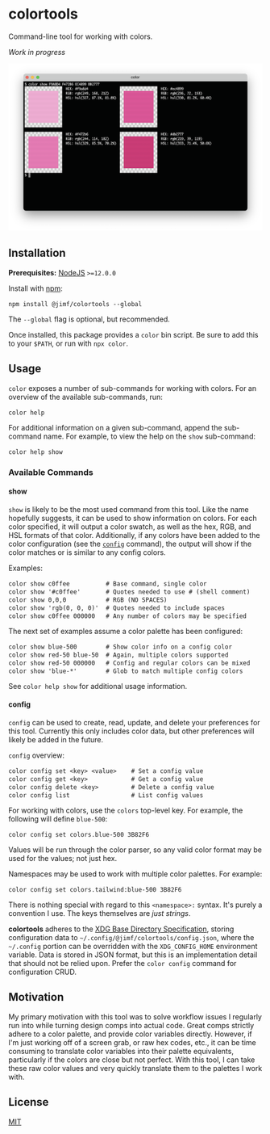 # colortools

Command-line tool for working with colors.

_Work in progress_

![screenshot](screenshot.png)

## Installation

__Prerequisites:__ [NodeJS](https://nodejs.org) `>=12.0.0`

Install with [npm](https://www.npmjs.com/get-npm):

    npm install @jimf/colortools --global

The `--global` flag is optional, but recommended.

Once installed, this package provides a `color` bin script.
Be sure to add this to your `$PATH`, or run with `npx color`.

## Usage

`color` exposes a number of sub-commands for working with colors.
For an overview of the available sub-commands, run:

    color help

For additional information on a given sub-command, append the sub-command name.
For example, to view the help on the `show` sub-command:

    color help show

### Available Commands

#### show

`show` is likely to be the most used command from this tool.
Like the name hopefully suggests, it can be used to show information on colors.
For each color specified, it will output a color swatch, as well as the hex, RGB, and HSL formats of that color.
Additionally, if any colors have been added to the color configuration (see the [`config`](#config) command), the output will show if the color matches or is similar to any config colors.

Examples:

    color show c0ffee          # Base command, single color
    color show '#c0ffee'       # Quotes needed to use # (shell comment)
    color show 0,0,0           # RGB (NO SPACES)
    color show 'rgb(0, 0, 0)'  # Quotes needed to include spaces
    color show c0ffee 000000   # Any number of colors may be specified

The next set of examples assume a color palette has been configured:

    color show blue-500        # Show color info on a config color
    color show red-50 blue-50  # Again, multiple colors supported
    color show red-50 000000   # Config and regular colors can be mixed
    color show 'blue-*'        # Glob to match multiple config colors

See `color help show` for additional usage information.

#### config

`config` can be used to create, read, update, and delete your preferences for this tool.
Currently this only includes color data, but other preferences will likely be added in the future.

`config` overview:

    color config set <key> <value>    # Set a config value
    color config get <key>            # Get a config value
    color config delete <key>         # Delete a config value
    color config list                 # List config values

For working with colors, use the `colors` top-level key.
For example, the following will define `blue-500`:

    color config set colors.blue-500 3B82F6

Values will be run through the color parser, so any valid color format may be used for the values; not just hex.

Namespaces may be used to work with multiple color palettes.
For example:

    color config set colors.tailwind:blue-500 3B82F6

There is nothing special with regard to this `<namespace>:` syntax.
It's purely a convention I use.
The keys themselves are _just strings_.

__colortools__ adheres to the [XDG Base Directory Specification](https://specifications.freedesktop.org/basedir-spec/basedir-spec-latest.html), storing configuration data to `~/.config/@jimf/colortools/config.json`, where the `~/.config` portion can be overridden with the `XDG_CONFIG_HOME` environment variable.
Data is stored in JSON format, but this is an implementation detail that should not be relied upon.
Prefer the `color config` command for configuration CRUD.

## Motivation

My primary motivation with this tool was to solve workflow issues I regularly run into while turning design comps into actual code.
Great comps strictly adhere to a color palette, and provide color variables directly.
However, if I'm just working off of a screen grab, or raw hex codes, etc., it can be time consuming to translate color variables into their palette equivalents, particularly if the colors are close but not perfect.
With this tool, I can take these raw color values and very quickly translate them to the palettes I work with.

## License

[MIT](LICENSE)
